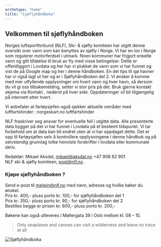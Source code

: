 ```yaml
---
archetype: "home"
title: "Sjøfly­håndboka"
---
```


## Velkommen til sjøflyhåndboken

Norges luftsportforbund (NLF), Ski- & sjøfly komiteen har utgitt denne oversikt over vann som kan benyttes av sjøfly i Norge. Vi har en lov i Norge som regulerer motorferdsel i utmark. Noen kommuner har frigjort enkelte vann og gitt tillatelse til bruk av fly med visse betingelser. Dette er offentliggort i Lovdata og her har vi plukket de vann som vi har funnet og vist de på Google map og her i denne håndboken. En del tips til sjø havner har vi også lagt ut her og er i Sjøflyhåndboken del 2.
Vi ønsker å komme med mer utfyllende opplysninger om hvert vann og hver havn, så dersom du vil gi oss tilbakemelding, setter vi stor pris på det. Bruk gjerne kontakt skjema via Kontakt , nederst på hver side. Oppdateringer vil bli tilgjengelig på internett etter hvert.

Vi anbefaler at fartøysjefen også sjekker aktuelle områder med luftfartshinder : norgeskart.no luftfartshinder

NLF fraskriver seg ansvar for eventuelle feil i utgitte data. Alle presenterte data bygger på det vi har funnet i Lovdata på et bestemt tidspunkt. Vi tar forbehold om at data kan bli endret uten at vi har oppdaget dette. Det er opp til fartøysjefen selv å kontrollere opplysningene i denne håndbok og på selvstendig grunnlag tolke henviste forskrifter i lovdata eller kommunale skriv.

Redaktør: Mikael Aksdal, mikael@aksdal.no +47 908 62 901\
NLF ski-& sjøfly komiteen, post@nlf.no .

### Kjøpe sjøflyhåndboken ?

Send e-post til melwin@nlf.no med navn, adresse og hvilke bøker du ønsker.\
Pris kr. 400,- pluss porto kr. 100,- for sjøflyhåndboken del 1\
Pris kr. 350,- pluss porto kr. 90,- for sjøflyhåndboken del 2\
Bestilles begge er prisen kr. 600,- pluss porto kr. 200,-

Bøkene kan også utleveres i Møllergata 39 i Oslo mellom kl. 08 – 15.

> Only seaplanes and canoes can visit a wilderness and leave no trace at all

![Sjøflyhåndboka](/images/sjoflyhandboka.jpg)